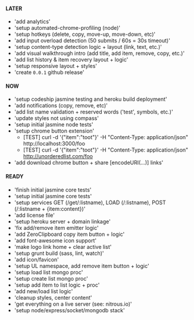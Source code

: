 #### LATER
- 'add analytics'
- 'setup automated-chrome-profiling (node)'
- 'setup hotkeys (delete, copy, move-up, move-down, etc)'
- 'add input overload detection (50 submits / 60s = 30s timeout)'
- 'setup content-type detection logic + layout (link, text, etc.)'
- 'add visual walkthrough intro (add title, add item, remove, copy, etc.)'
- 'add list history & item recovery layout + logic'
- 'setup responsive layout + styles'
- 'create `0.0.1` github release'


#### NOW
- 'setup codeship jasmine testing and heroku build deployment'
- 'add notifications (copy, remove, etc)'
- 'add list name validation + reserved words ('test', symbols, etc.)'
- 'update styles not using compass'
- 'setup initial jasmine node tests'
- 'setup chrome button extension'
  - [TEST] curl -d '{"item":"toot"}' -H "Content-Type: application/json" http://localhost:3000/foo
  - [TEST] curl -d '{"item":"toot"}' -H "Content-Type: application/json" http://unorderedlist.com/foo
- 'add download chrome button + share [encodeURI(...)] links'


#### READY
- 'finish initial jasmine core tests'
- 'setup initial jasmine core tests'
- 'setup services GET (/get/:listname), LOAD (/:listname), POST (/:listname + {item:content})'
- 'add license file'
- 'setup heroku server + domain linkage'
- 'fix add/remove item emitter logic'
- 'add ZeroClipboard copy item button + logic'
- 'add font-awesome icon support'
- 'make logo link home + clear active list'
- 'setup grunt build (sass, lint, watch)'
- 'add icon/favicon'
- 'setup UL namespace, add remove item button + logic'
- 'setup load list mongo proc'
- 'setup create list mongo proc'
- 'setup add item to list logic + proc'
- 'add new/load list logic'
- 'cleanup styles, center content'
- 'get everything on a live server (see: nitrous.io)'
- 'setup node/express/socket/mongodb stack'
